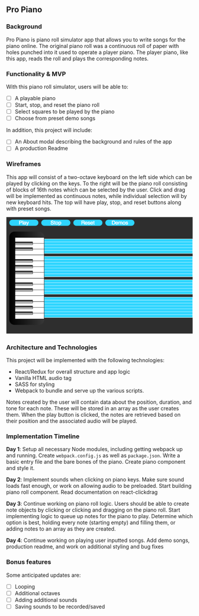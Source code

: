 ## Pro Piano

### Background

Pro Piano is piano roll simulator app that allows you to write songs for the piano online. The original piano roll was a continuous roll of paper with holes punched into it used to operate a player piano. The player piano, like this app, reads the roll and plays the corresponding notes.

### Functionality & MVP  

With this piano roll simulator, users will be able to:

- [ ] A playable piano
- [ ] Start, stop, and reset the piano roll
- [ ] Select squares to be played by the piano
- [ ] Choose from preset demo songs

In addition, this project will include:

- [ ] An About modal describing the background and rules of the app
- [ ] A production Readme

### Wireframes

This app will consist of a two-octave keyboard on the left side which can be played by clicking on the keys. To the right will be the piano roll consisting of blocks of 16th notes which can be selected by the user. Click and drag will be implemented as continuous notes, while individual selection will by new keyboard hits. The top will have play, stop, and reset buttons along with preset songs.

![wireframes](docs/images/pro_piano_wireframe.png)

### Architecture and Technologies

This project will be implemented with the following technologies:

- React/Redux for overall structure and app logic
- Vanilla HTML audio tag
- SASS for styling
- Webpack to bundle and serve up the various scripts.

Notes created by the user will contain data about the position, duration, and tone for each note. These will be stored in an array as the user creates them. When the play button is clicked, the notes are retrieved based on their position and the associated audio will be played.

### Implementation Timeline

**Day 1**: Setup all necessary Node modules, including getting webpack up and running.  Create `webpack.config.js` as well as `package.json`.  Write a basic entry file and the bare bones of the piano. Create piano component and style it.

**Day 2**: Implement sounds when clicking on piano keys. Make sure sound loads fast enough, or work on allowing audio to be preloaded. Start building piano roll component. Read documentation on react-clickdrag

**Day 3**: Continue working on piano roll logic. Users should be able to create note objects by clicking or clicking and dragging on the piano roll. Start implementing logic to queue up notes for the piano to play. Determine which option is best, holding every note (starting empty) and filling them, or adding notes to an array as they are created.

**Day 4**: Continue working on playing user inputted songs. Add demo songs, production readme, and work on additional styling and bug fixes

### Bonus features

Some anticipated updates are:

- [ ] Looping
- [ ] Additional octaves
- [ ] Adding additional sounds
- [ ] Saving sounds to be recorded/saved
